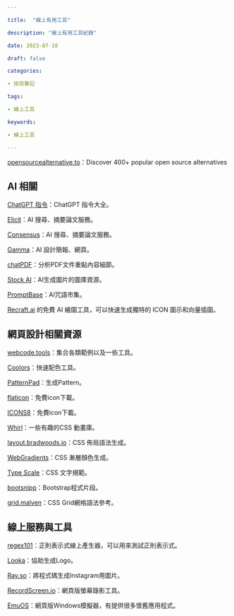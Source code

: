 ```yaml
---

title:  "線上有用工具"

description: "線上有用工具紀錄"

date: 2023-07-18

draft: false

categories:

- 技術筆記

tags:

- 線上工具

keywords:

- 線上工具

---
```

<!--more-->


[opensourcealternative.to](https://www.opensourcealternative.to/)：Discover 400+ popular open source alternatives

## ****AI 相關****

[ChatGPT 指令](https://www.explainthis.io/zh-hant/chatgpt?mibextid=tejx2t)：ChatGPT 指令大全。

[Elicit](https://elicit.org/)：AI 搜尋、摘要論文服務。

[Consensus](https://consensus.app/)：AI 搜尋、摘要論文服務。

[Gamma](https://gamma.app/)：AI 設計簡報、網頁。

[chatPDF](https://www.chatpdf.com/)：分析PDF文件重點內容細節。

[Stock AI](https://www.stockai.com/)：AI生成圖片的圖庫資源。

[PromptBase](https://promptbase.com/)：AI咒語市集。

[Recraft.ai](http://recraft.ai/) 的免費 AI 繪圖工具，可以快速生成獨特的 ICON 圖示和向量插圖。

## 網頁設計相關資源

[webcode.tools](https://webcode.tools/)：集合各類範例以及一些工具。

[Coolors](https://coolors.co/)：快速配色工具。

[PatternPad](https://patternpad.com/)：生成Pattern。

[flaticon](https://www.flaticon.com/)：免費icon下載。

[ICONS8](https://icons8.com/)：免費icon下載。

[Whirl](https://whirl.netlify.app/)：一些有趣的CSS 動畫庫。

[layout.bradwoods.io](https://layout.bradwoods.io/)：CSS 佈局語法生成。

[WebGradients](https://webgradients.com/)：CSS 漸層顏色生成。

[Type Scale](https://typescale.com/)：CSS 文字規範。

[bootsnipp](https://bootsnipp.com/)：Bootstrap程式片段。

[grid.malven](https://grid.malven.co/)：CSS Grid網格語法參考。

## ****線上服務與工具****

[regex101](https://regex101.com/)：正則表示式線上產生器，可以用來測試正則表示式。

[Looka](https://looka.com/)：協助生成Logo。

[Ray.so](http://ray.so/)：將程式碼生成Instagram用圖片。

[RecordScreen.io](https://recordscreen.io/)：網頁版螢幕錄影工具。

[EmuOS](https://emupedia.net/beta/emuos/)：網頁版Windows模擬器，有提供很多懷舊應用程式。